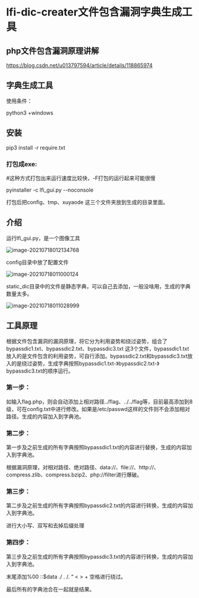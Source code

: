 # lfi-dic-creater文件包含漏洞字典生成工具

## php文件包含漏洞原理讲解

https://blog.csdn.net/u013797594/article/details/118865974

## 字典生成工具

使用条件：

python3 +windows

## 安装

pip3 install -r require.txt

### 打包成exe:

#这种方式打包出来运行速度比较快，-F打包的运行起来可能很慢

pyinstaller -c lfi_gui.py --noconsole   

打包后把config、tmp、xuyaode  这三个文件夹放到生成的目录里面。

## 介绍

运行lfi_gui.py，是一个图像工具

![image-20210718012134768](https://gitee.com/dd123456yybb/img/raw/master/image-20210718012134768.png)

config目录中放了配置文件

![image-20210718011000124](https://gitee.com/dd123456yybb/img/raw/master/image-20210718011000124.png)

static_dic目录中的文件是静态字典，可以自己去添加，一般没啥用，生成的字典数量太多。

![image-20210718011028999](https://gitee.com/dd123456yybb/img/raw/master/image-20210718011028999.png)

## 工具原理

根据文件包含漏洞的漏洞原理，将它分为利用姿势和绕过姿势，组合了bypassdic1.txt、bypassdic2.txt、bypassdic3.txt   这3个文件，bypassdic1.txt放入的是文件包含的利用姿势，可自行添加。bypassdic2.txt和bypassdic3.txt放入的是绕过姿势，生成字典按照bypassdic1.txt-》bypassdic2.txt-》bypassdic3.txt的顺序运行。

### 第一步：

如输入flag.php，则会自动添加上相对路径../flag、../../flag等，目前最高添加到8级，可在config.txt中进行修改。如果是/etc/passwd这样的文件则不会添加相对路径。生成的内容加入到字典池。

### 第二步：

第一步及之前生成的所有字典按照bypassdic1.txt的内容进行替换，生成的内容加入到字典池。

根据漏洞原理，对相对路径、绝对路径、data://、file://、http://、compress.zlib、compress.bzip2、php://filter进行爆破。

### 第三步：

第二步及之前生成的所有字典按照bypassdic2.txt的内容进行转换，生成的内容加入到字典池。

进行大小写、双写和去掉后缀处理

### 第四步：

第三步及之前生成的所有字典按照bypassdic3.txt的内容进行转换，生成的内容加入到字典池。

末尾添加%00  ::$data  ./ . /. “  < > + 空格进行绕过。



最后所有的字典池合在一起就是结果。

